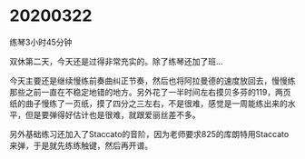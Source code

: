 # 20200322

练琴3小时45分钟

双休第二天，今天还是过得非常充实的。除了练琴还加了班...

今天主要还是继续慢练前奏曲纠正节奏，然后也将阿拉曼德的速度放回去，慢慢练那些之前一直在不稳定地错的地方。另外花了一半时间左右摸贝多芬的119，两页纸的曲子慢练了一页纸，摸了四分之三左右，不是很难，感觉是一周能练出来的水平，但是要弹得好估计也是很难，就跟爱丽丝差不多。

另外基础练习还加入了Staccato的音阶，因为老师要求825的库朗特用Staccato来弹，于是就先练练触键，然后再开谱。

